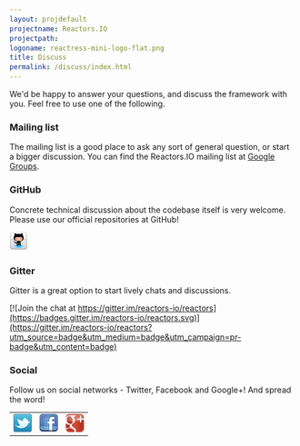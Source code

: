 ```yaml
---
layout: projdefault
projectname: Reactors.IO
projectpath: 
logoname: reactress-mini-logo-flat.png
title: Discuss
permalink: /discuss/index.html
---
```



We'd be happy to answer your questions,
and discuss the framework with you.
Feel free to use one of the following.


### Mailing list

The mailing list is a good place to ask any sort of general question,
or start a bigger discussion.
You can find the Reactors.IO mailing list at
[Google Groups](https://groups.google.com/forum/#!forum/reactors-io).


### GitHub

Concrete technical discussion about the codebase itself is very welcome.
Please use our official repositories at GitHub!

<a href="https://github.com/reactors-io/reactors">
  <img class="hoverimage" src="/resources/images/github_32.png" />
</a>


### Gitter

Gitter is a great option to start lively chats and discussions.

[![Join the chat at https://gitter.im/reactors-io/reactors](https://badges.gitter.im/reactors-io/reactors.svg)](https://gitter.im/reactors-io/reactors?utm_source=badge&utm_medium=badge&utm_campaign=pr-badge&utm_content=badge)



### Social 

Follow us on social networks - Twitter, Facebook and Google+!
And spread the word!

<table>
<tr>

<td><a href="https://twitter.com/reactors_io">
  <img class="hoverimage" src="/resources/images/twitter-32.png"/>
</a></td>

<td><a href="https://www.facebook.com/reactors.io">
  <img class="hoverimage" src="/resources/images/facebook-32.png"/>
</a></td>

<td><a href="https://plus.google.com/101798679950798373213" rel="publisher">
  <img class="hoverimage" src="/resources/images/gplus-32.png"/>
</a></td>

</tr>
</table>
